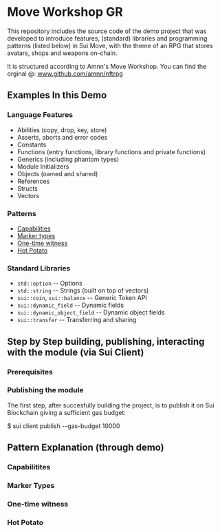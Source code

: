# Move Workshop GR
This repository includes the source code of the demo project that was developed to introduce features, (standard) libraries and programming patterns (listed below) in Sui Move, with the theme of an RPG that stores avatars, shops and weapons on-chain. 

It is structured according to Amnn's Move Workshop. You can find the orginal @: www.github.com/amnn/nftrpg

## Examples In this Demo

### Language Features
- Abilities (copy, drop, key, store)
- Asserts, aborts and error codes
- Constants
- Functions (entry functions, library functions and private functions)
- Generics (including phantom types)
- Module Initializers
- Objects (owned and shared)
- References
- Structs
- Vectors

### Patterns
- [Capabilities](#capabilitites)
- [Marker types](#mtypes)
- [One-time witness](#otw)
- [Hot Potato](#hpotato)

### Standard Libraries
- `std::option` -- Options
- `std::string` -- Strings (built on top of vectors)
- `sui::coin`, `sui::balance` -- Generic Token API
- `sui::dynamic_field` -- Dynamic fields 
- `sui::dynamic_object_field` -- Dynamic object fields
- `sui::transfer` -- Transferring and sharing

## Step by Step building, publishing, interacting with the module (via Sui Client)

### Prerequisites

### Publishing the module
The first step, after succesfully building the project, is to publish it on Sui Blockchain giving a sufficient gas budget:

  $ sui client publish --gas-budget 10000

## Pattern Explanation (through demo)

### <a name="capabilitites"></a> Capabilitites

### <a name="mtypes"></a> Marker Types

### <a name="otw"></a> One-time witness

### <a name="hpotato"></a> Hot Potato
